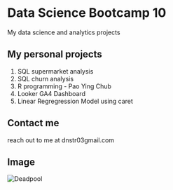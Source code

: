 # Data Science Bootcamp 10
My data science and analytics projects

## My personal projects

1. SQL supermarket analysis
2. SQL churn analysis
3. R programming - Pao Ying Chub
4. Looker GA4 Dashboard
5. Linear Regregression Model using caret

## Contact me
reach out to me at dnstr03gmail.com

## Image
![Deadpool]([[http://url/a.png](https://static1.colliderimages.com/wordpress/wp-content/uploads/2024/07/deadpool-2016-poster.jpg)](https://lumiere-a.akamaihd.net/v1/images/hod6480_comp_inh_v0003_fb8ebaa0.jpeg))
